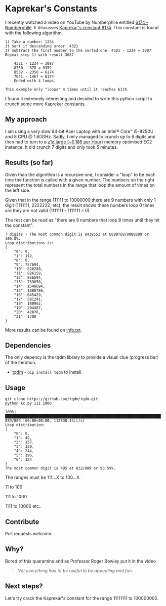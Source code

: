 # Kaprekar's Constants

I recently watched a video on YouTube by Numberphile entitled [6174 - Numberphile](https://www.youtube.com/watch?v=d8TRcZklX_Q).
It discusses [Kaprekar's constant 6174](https://en.wikipedia.org/wiki/6174_(number)). This constant
is found with the following algorithm.

```text
1) Take a number: 1234
2) Sort it descending order: 4321
3) Subtract the first number to the sorted one: 4321 - 1234 = 3087
Repeat step 1) with result 3087

    4321 - 1234 = 3087
    8730 - 378 = 8352
    8532 - 2358 = 6174
    7641 - 1467 = 6174
    Ended with 4 loops.

This example only "loops" 4 times until it reaches 6174.
```

I found it extremely interesting and decided to write this python script to crunch some more
Kaprekar constants.

## My approach 
I am using a very slow 64-bit Acer Laptop with an Intel® Core™ i5-8250U and 8 CPU @ 1.60GHz. Sadly, 
I only managed to crunch up to 6 digits and then had to turn to a [z1d.large (~$0.186$ per Hour)](https://aws.amazon.com/ec2/instance-types/z1d/) memory optimised EC2 instance.
It did crunch 7 digits and only took 5 minutes. 

## Results (so far)
Given than the algorithm is a recursive one, I consider a "loop" to be each time the function is called
with a given number. The numbers on the right represent the total numbers in the range that loop the amount of times on the left side.

Given that in the range 111111 to 10000000 there are 9 numbers with only 1 digit (1111111, 2222222, etc), the
result shows these numbers loop 0 times are they are not valid (1111111 - 1111111 = 0). 

The rest can 
be read as "there are 8 numbers that loop 8 times until they hit the constant".
```text
7 digits - The most common digit is 8439552 at 8888768/8888889 or 100.0%.
Loop distributions is:
{
    "0": 9,
    "1": 112,
    "8": 8,
    "9": 757694,
    "10": 820280,
    "11": 826159,
    "12": 856594,
    "13": 733850,
    "14": 1548694,
    "15": 1688786,
    "16": 645429,
    "17": 581241,
    "18": 180962,
    "19": 204487,
    "20": 42876,
    "21": 1708
}
```

More results can be found on [info.txt](https://github.com/j-000/kc/blob/master/info.txt).

## Dependencies
The only depency is the tqdm library to provide a visual clue (progress bar) of the iteration.
- [tqdm](https://github.com/tqdm/tqdm) - `pip install tqdm` to install.

## Usage
```text
git clone https://github.com/tqdm/tqdm.git
python kc.py 111 1000

100%|███████████████████████████████████████████████████████████████████████████████████████████████████████████████████████████████████████████████████████████████████████████████████████| 889/889 [00:00<00:00, 112838.14it/s]
Loop distribution:
{
    "0": 9,
    "1": 49,
    "2": 137,
    "3": 130,
    "4": 244,
    "5": 196,
    "6": 124
}
The most common digit is 495 at 832/889 or 93.59%.
```

The ranges must be 111...X to 100...X. 

11 to 100

111 to 1000

1111 to 10000
etc..


## Contribute
Pull requests welcome. 

## Why?
Bored of this quarantine and as Professor Roger Bowley put it in the video 
> _Not everything has to be useful to be appealing and fun._

## Next steps?
Let's try crack the Kaprekar's constant for the range 11111111 to 100000000. 
